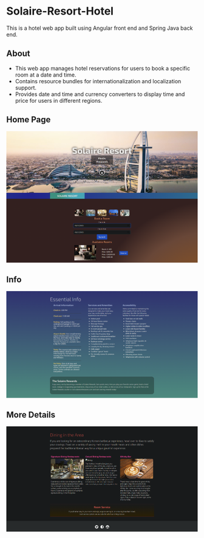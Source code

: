 # Solaire-Resort-Hotel
This is a hotel web app built using Angular front end and Spring Java back end. 

## About
   - This web app manages hotel reservations for users to book a specific room at a date and time.
   - Contains resource bundles for internationalization and localization support.
   - Provides date and time and currency converters to display time and price for users in different regions.

## Home Page
<img src="https://github.com/cin-ji/Solaire-Resort-Hotel/blob/master/screenshots/Home.png?raw=true" width=900>

## Info
<img src="https://github.com/cin-ji/Solaire-Resort-Hotel/blob/master/screenshots/Info.png?raw=true" width=900>

## More Details
<img src="https://github.com/cin-ji/Solaire-Resort-Hotel/blob/master/screenshots/Dining.png?raw=true" width=900>




